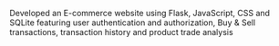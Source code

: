 Developed an E-commerce website using Flask, JavaScript, CSS and SQLite featuring user authentication and authorization, Buy & Sell transactions, transaction history and product trade analysis
